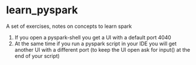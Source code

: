 # learn_pyspark
A set of exercises, notes on concepts to learn spark

1) If you open a pyspark-shell you get a UI with a default port 4040
2) At the same time if you run a pyspark script in your IDE you will get another UI with a different port (to keep the UI open
ask for input() at the end of your script) 
